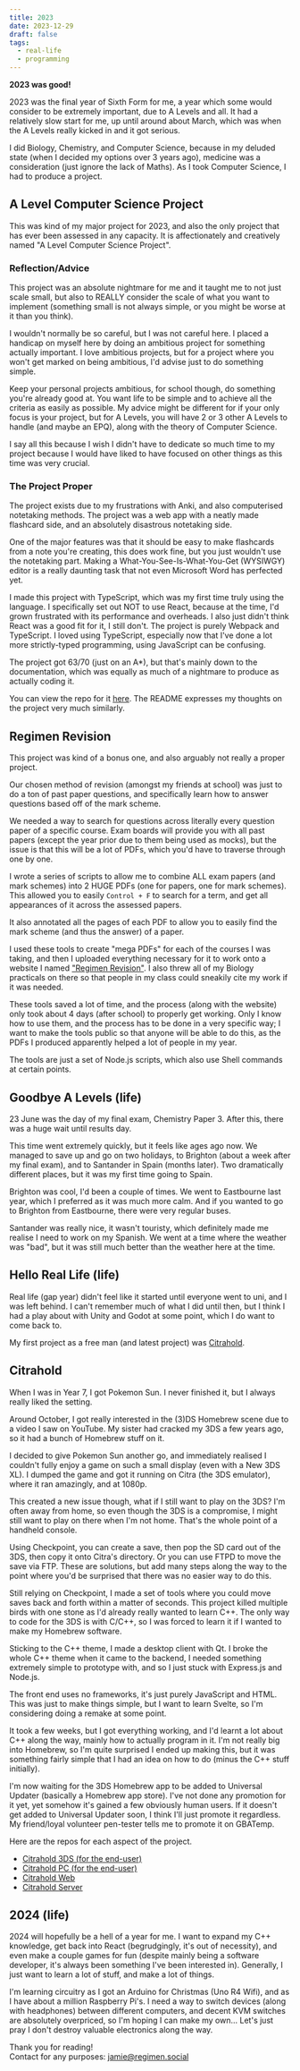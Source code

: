 ```yaml
---
title: 2023
date: 2023-12-29
draft: false
tags:
  - real-life
  - programming
---
```


**2023 was good!**

2023 was the final year of Sixth Form for me, a year which some would consider to be extremely important, due to A Levels and all. It had a relatively slow start for me, up until around about March, which was when the A Levels really kicked in and it got serious.

I did Biology, Chemistry, and Computer Science, because in my deluded state (when I decided my options over 3 years ago), medicine was a consideration (just ignore the lack of Maths). As I took Computer Science, I had to produce a project.

## A Level Computer Science Project
This was kind of my major project for 2023, and also the only project that has ever been assessed in any capacity. It is affectionately and creatively named "A Level Computer Science Project".

### Reflection/Advice
This project was an absolute nightmare for me and it taught me to not just scale small, but also to REALLY consider the scale of what you want to implement (something small is not always simple, or you might be worse at it than you think).

I wouldn't normally be so careful, but I was not careful here. I placed a handicap on myself here by doing an ambitious project for something actually important. I love ambitious projects, but for a project where you won't get marked on being ambitious, I'd advise just to do something simple.

Keep your personal projects ambitious, for school though, do something you're already good at. You want life to be simple and to achieve all the criteria as easily as possible. My advice might be different for if your only focus is your project, but for A Levels, you will have 2 or 3 other A Levels to handle (and maybe an EPQ), along with the theory of Computer Science.

I say all this because I wish I didn't have to dedicate so much time to my project because I would have liked to have focused on other things as this time was very crucial.

### The Project Proper
The project exists due to my frustrations with Anki, and also computerised notetaking methods. The project was a web app with a neatly made flashcard side, and an absolutely disastrous notetaking side.

One of the major features was that it should be easy to make flashcards from a note you're creating, this does work fine, but you just wouldn't use the notetaking part. Making a What-You-See-Is-What-You-Get (WYSIWGY) editor is a really daunting task that not even Microsoft Word has perfected yet.

I made this project with TypeScript, which was my first time truly using the language. I specifically set out NOT to use React, because at the time, I'd grown frustrated with its performance and overheads. I also just didn't think React was a good fit for it, I still don't. The project is purely Webpack and TypeScript. I loved using TypeScript, especially now that I've done a lot more strictly-typed programming, using JavaScript can be confusing.

The project got 63/70 (just on an A*), but that's mainly down to the documentation, which was equally as much of a nightmare to produce as actually coding it.

You can view the repo for it [here](https://github.com/regimensocial/ACSProject). The README expresses my thoughts on the project very much similarly.

## Regimen Revision
This project was kind of a bonus one, and also arguably not really a proper project. 

Our chosen method of revision (amongst my friends at school) was just to do a ton of past paper questions, and specifically learn how to answer questions based off of the mark scheme.

We needed a way to search for questions across literally every question paper of a specific course. Exam boards will provide you with all past papers (except the year prior due to them being used as mocks), but the issue is that this will be a lot of PDFs, which you'd have to traverse through one by one.

I wrote a series of scripts to allow me to combine ALL exam papers (and mark schemes) into 2 HUGE PDFs (one for papers, one for mark schemes). This allowed you to easily `Control + F` to search for a term, and get all appearances of it across the assessed papers.

It also annotated all the pages of each PDF to allow you to easily find the mark scheme (and thus the answer) of a paper.

I used these tools to create "mega PDFs" for each of the courses I was taking, and then I uploaded everything necessary for it to work onto a website I named ["Regimen Revision"](https://revise.regimen.social/). I also threw all of my Biology practicals on there so that people in my class could sneakily cite my work if it was needed.

These tools saved a lot of time, and the process (along with the website) only took about 4 days (after school) to properly get working. Only I know how to use them, and the process has to be done in a very specific way; I want to make the tools public so that anyone will be able to do this, as the PDFs I produced apparently helped a lot of people in my year.

The tools are just a set of Node.js scripts, which also use Shell commands at certain points.

## Goodbye A Levels (life)
23 June was the day of my final exam, Chemistry Paper 3. After this, there was a huge wait until results day.

This time went extremely quickly, but it feels like ages ago now. We managed to save up and go on two holidays, to Brighton (about a week after my final exam), and to Santander in Spain (months later). Two dramatically different places, but it was my first time going to Spain.

Brighton was cool, I'd been a couple of times. We went to Eastbourne last year, which I preferred as it was much more calm. And if you wanted to go to Brighton from Eastbourne, there were very regular buses.

Santander was really nice, it wasn't touristy, which definitely made me realise I need to work on my Spanish. We went at a time where the weather was "bad", but it was still much better than the weather here at the time.

## Hello Real Life (life)
Real life (gap year) didn't feel like it started until everyone went to uni, and I was left behind. I can't remember much of what I did until then, but I think I had a play about with Unity and Godot at some point, which I do want to come back to.

My first project as a free man (and latest project) was [Citrahold](https://www.citrahold.com).

## Citrahold

When I was in Year 7, I got Pokemon Sun. I never finished it, but I always really liked the setting.

Around October, I got really interested in the (3)DS Homebrew scene due to a video I saw on YouTube. My sister had cracked my 3DS a few years ago, so it had a bunch of Homebrew stuff on it. 

I decided to give Pokemon Sun another go, and immediately realised I couldn't fully enjoy a game on such a small display (even with a New 3DS XL). I dumped the game and got it running on Citra (the 3DS emulator), where it ran amazingly, and at 1080p.

This created a new issue though, what if I still want to play on the 3DS? I'm often away from home, so even though the 3DS is a compromise, I might still want to play on there when I'm not home. That's the whole point of a handheld console.

Using Checkpoint, you can create a save, then pop the SD card out of the 3DS, then copy it onto Citra's directory. Or you can use FTPD to move the save via FTP. These are solutions, but add many steps along the way to the point where you'd be surprised that there was no easier way to do this.

Still relying on Checkpoint, I made a set of tools where you could move saves back and forth within a matter of seconds. This project killed multiple birds with one stone as I'd already really wanted to learn C++. The only way to code for the 3DS is with C/C++, so I was forced to learn it if I wanted to make my Homebrew software.

Sticking to the C++ theme, I made a desktop client with Qt. I broke the whole C++ theme when it came to the backend, I needed something extremely simple to prototype with, and so I just stuck with Express.js and Node.js. 

The front end uses no frameworks, it's just purely JavaScript and HTML. This was just to make things simple, but I want to learn Svelte, so I'm considering doing a remake at some point.

It took a few weeks, but I got everything working, and I'd learnt a lot about C++ along the way, mainly how to actually program in it. I'm not really big into Homebrew, so I'm quite surprised I ended up making this, but it was something fairly simple that I had an idea on how to do (minus the C++ stuff initially). 

I'm now waiting for the 3DS Homebrew app to be added to Universal Updater (basically a Homebrew app store). I've not done any promotion for it yet, yet somehow it's gained a few obviously human users. If it doesn't get added to Universal Updater soon, I think I'll just promote it regardless. My friend/loyal volunteer pen-tester tells me to promote it on GBATemp.

Here are the repos for each aspect of the project.
- [Citrahold 3DS (for the end-user)](https://github.com/regimensocial/Citrahold-3DS)
- [Citrahold PC (for the end-user)](https://github.com/regimensocial/citraholdUI)
- [Citrahold Web](https://github.com/regimensocial/Citrahold-Web)
- [Citrahold Server](https://github.com/regimensocial/Citrahold-Server)

## 2024 (life)

2024 will hopefully be a hell of a year for me. I want to expand my C++ knowledge, get back into React (begrudgingly, it's out of necessity), and even make a couple games for fun (despite mainly being a software developer, it's always been something I've been interested in). Generally, I just want to learn a lot of stuff, and make a lot of things.

I'm learning circuitry as I got an Arduino for Christmas (Uno R4 Wifi), and as I have about a million Raspberry Pi's. I need a way to switch devices (along with headphones) between different computers, and decent KVM switches are absolutely overpriced, so I'm hoping I can make my own... Let's just pray I don't destroy valuable electronics along the way.

Thank you for reading! \
Contact for any purposes: [jamie@regimen.social](mailto:jamie@regimen.social)


